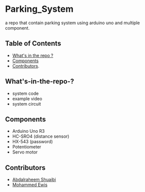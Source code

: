 # Parking_System
a repo that contain parking system using arduino uno and multiple component.

## Table of Contents
- [What's in the repo ?](#What's-in-the-repo-?)
- [Components](#Components)
- [Contributors](#Contributors).

## What's-in-the-repo-?
- system code
- example video
- system circuit

## Components
- Arduino Uno R3
- HC-SRO4 (distance sensor)
- HX-543 (password)
- Potentiometer
- Servo motor

## Contributors
- [Abdalraheem Shuaibi](https://github.com/AbdSh17)
- [Mohammed Ewis](https://github.com/MohammadEwais) 

